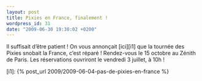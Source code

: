 ```yaml
---
layout: post
title: Pixies en France, finalement !
wordpress_id: 31
date: "2009-06-30 19:30:02 +0200"
---
```


Il suffisait d’être patient ! On vous annonçait [ici][i1] que la tournée des
Pixies snobait la France, c’est réparé ! Rendez-vous le 15 octobre au Zénith de
Paris. Les réservations ouvriront le vendredi 3 juillet, à 10h !

[i1]: {% post_url 2009/2009-06-04-pas-de-pixies-en-france %}
